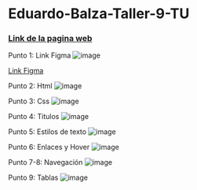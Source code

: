 # Eduardo-Balza-Taller-9-TU

<h3><a href="https://ed2610.github.io/Eduardo-Balza-Taller-9-TU/index.html">Link de la pagina web</a></h3>

Punto 1: Link Figma
![image](https://github.com/Ed2610/Eduardo-Balza-Taller-9-TU/assets/109422886/4c923cb5-e590-46c4-b641-83ddb0f7c306)

<a href="https://www.figma.com/file/dlXPhavuyNs48clbxqFycD/Ejercicio-Figma?type=design&node-id=0-1&mode=design&t=Nn0JzJypC4Ljjbjz-0">Link Figma</a>

Punto 2: Html
![image](https://github.com/Ed2610/Eduardo-Balza-Taller-9-TU/assets/109422886/e3d533d6-65ce-4ad9-9011-2a2b1c52c063)

Punto 3: Css
![image](https://github.com/Ed2610/Eduardo-Balza-Taller-9-TU/assets/109422886/2314d084-9a5c-4d87-93d4-b5f6c9c0e4e4)

Punto 4: Titulos
![image](https://github.com/Ed2610/Eduardo-Balza-Taller-9-TU/assets/109422886/71ab51f1-0823-4ad8-b4f3-f2981c79a4c3)

Punto 5: Estilos de texto
![image](https://github.com/Ed2610/Eduardo-Balza-Taller-9-TU/assets/109422886/de05a6b2-2948-43d7-a83b-4305061088a7)

Punto 6: Enlaces y Hover
![image](https://github.com/Ed2610/Eduardo-Balza-Taller-9-TU/assets/109422886/ebfbb00b-8de8-4d9c-8bd2-e38e01caa059)

Punto 7-8: Navegación
![image](https://github.com/Ed2610/Eduardo-Balza-Taller-9-TU/assets/109422886/b8445d49-baff-41a8-909e-b75251bff924)

Punto 9: Tablas
![image](https://github.com/Ed2610/Eduardo-Balza-Taller-9-TU/assets/109422886/acde8764-d962-4307-8b0d-0d11d3f528c5)



